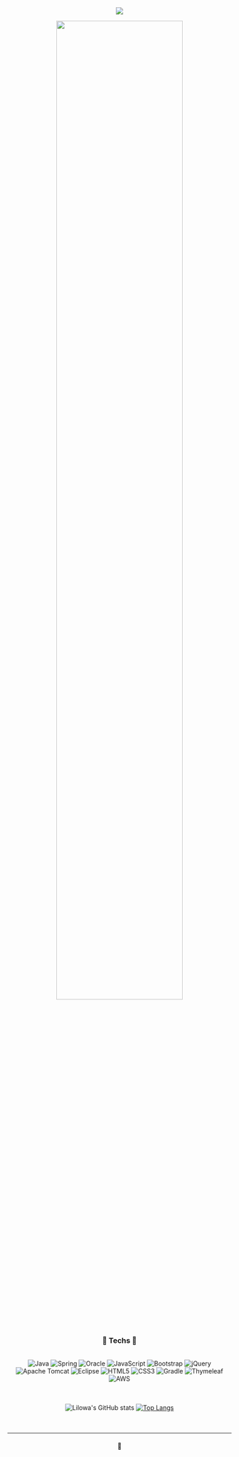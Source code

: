 <!--
### Hi there 👋

# LILOWA

<hr>-->
<div align="center" style="text-align:center">

<img src="https://capsule-render.vercel.app/api?type=waving&color=94c9e4&height=180&section=header&text=%20Lilowa's%20Github%20&fontSize=27&animation=fadeIn&fontAlignY=30&fontColor=ffffff"/>
 
<!-- <img src="https://capsule-render.vercel.app/api?type=waving&color=0094ff&height=180&section=header&text=%20LILOWA's%20Github%20&fontSize=27&animation=fadeIn&fontAlignY=30&fontColor=ffffff"/>-->

<!--- badges from https://github.com/Ileriayo/markdown-badges --->
<p align="center">
<img src="https://pbs.twimg.com/media/CgzkPYQWMAIF51y.jpg" width=75%></img>


<h3 align="center"&fontColor=0094ff>🍧 Techs 🍧</h3> 
 
 <br>![Java](https://img.shields.io/badge/java-%23d64633.svg?style=for-the-badge&logo=java&logoColor=white) ![Spring](https://img.shields.io/badge/spring-%23ED8B00.svg?style=for-the-badge&logo=spring&logoColor=white) ![Oracle](https://img.shields.io/badge/Oracle-F8DC75?style=for-the-badge&logo=oracle&logoColor=white) ![JavaScript](https://img.shields.io/badge/javascript-%239cc866.svg?style=for-the-badge&logo=javascript&logoColor=%23F7DF1E) ![Bootstrap](https://img.shields.io/badge/bootstrap-%2394c9e4.svg?style=for-the-badge&logo=bootstrap&logoColor=white) ![jQuery](https://img.shields.io/badge/jquery-%236A5FBB.svg?style=for-the-badge&logo=jquery&logoColor=white) <br> ![Apache Tomcat](https://img.shields.io/badge/apache%20tomcat-%23FE7A16.svg?style=for-the-badge&logo=apache-tomcat&logoColor=black) ![Eclipse](https://img.shields.io/badge/Eclipse-ffdf00.svg?style=for-the-badge&logo=Eclipse&logoColor=white) ![HTML5](https://img.shields.io/badge/html5-%236DB33F.svg?style=for-the-badge&logo=html5&logoColor=white) ![CSS3](https://img.shields.io/badge/css3-%2300823b.svg?style=for-the-badge&logo=css3&logoColor=white) ![Gradle](https://img.shields.io/badge/Gradle-2CA5E0.svg?style=for-the-badge&logo=Gradle&logoColor=white) ![Thymeleaf](https://img.shields.io/badge/Thymeleaf-%230b73c8.svg?style=for-the-badge&logo=Thymeleaf&logoColor=white) ![AWS](https://img.shields.io/badge/AWS-%23943ba9.svg?style=for-the-badge&logo=amazon-aws&logoColor=white)<br><br><br>
  
  
<!--https://github.com/anuraghazra/github-readme-stats-->
  ![Lilowa's GitHub stats](https://github-readme-stats.vercel.app/api?username=Lilowa&show_icons=true&theme=vue)  [![Top Langs](https://github-readme-stats.vercel.app/api/top-langs/?username=Lilowa&layout=compact&theme=vue&hide_border=true)](https://github.com/Lilowa/github-readme-stats)<br><br><br>



</p>
<hr>
<h4 align="center">🌊</h4>

<div align="center" style="text-align:center">
 



</div>

<!--
**LILOWA/LILOWA** is a ✨ _special_ ✨ repository because its `README.md` (this file) appears on your GitHub profile.

Here are some ideas to get you started:

- 🔭 I’m currently working on ...
- 🌱 I’m currently learning ...
- 👯 I’m looking to collaborate on ...
- 🤔 I’m looking for help with ...
- 💬 Ask me about ...
- 📫 How to reach me: ...
- 😄 Pronouns: ...
- ⚡ Fun fact: ...
-->
